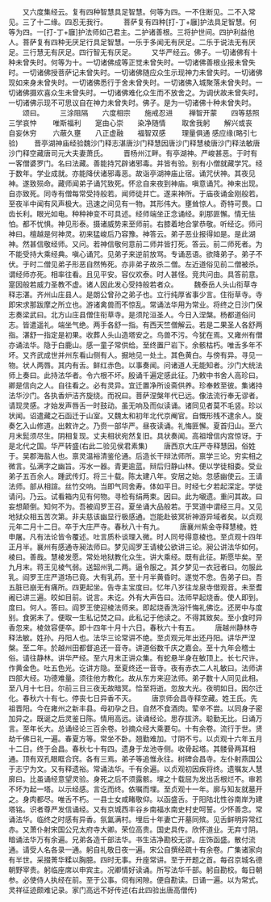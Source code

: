 <!-- { "loadSidebar": true } -->
　　又六度集经云。复有四种智慧具足智慧。何等为四。一不住断见。二不入常见。三了十二缘。四忍无我行。
　　菩萨复有四种[打-丁+廱]护法具足智慧。何等为四。一[打-丁+廱]护法师如己君主。二护诸善根。三将护世间。四护利益他人。菩萨复有四种无厌足行具足智慧。一乐于多闻无有厌足。二乐于说法无有厌足。三行慧无有厌足。四行智无有厌足。
　　又华严经云。佛子。一切诸佛有十种未曾失时。何等为十。一切诸佛成等正觉未曾失时。一切诸佛善根业报未曾失时。一切诸佛授菩萨记未曾失时。一切诸佛随应众生示现神力未曾失时。一切诸佛现如来身未曾失时。一切诸佛悉行于舍未曾失时。一切诸佛入城聚落未曾失时。一切诸佛摄欢喜众生未曾失时。一切诸佛难化众生而不放舍之。为调伏故未曾失时。一切诸佛示现不可思议自在神力未曾失时。佛子。是为一切诸佛十种未曾失时。
　　颂曰。
　　三涂阻隔　　六度相宗　　施戒忍进
　　禅智开蒙　　四等慈照　　三学哀忡
　　唯斯福利　　寔由心崇　　染净随情
　　取舍我躬　　解兴或丧　　自妄休穷
　　六蔽久壅　　八正虚融　　福智双感
　　理量俱通
感应缘(略引七验)
　　晋亭湖神庙经验魏沙门释志湛唐沙门释慧因唐沙门释慧棱唐沙门释法敏唐沙门释空藏唐司元大夫妻萧氏。
　　晋杨州江畔。有亭湖神。严峻甚恶。于时有一客僧婆罗门。名曰法藏。善能持咒辟诸邪毒。并皆有验。别有小僧就藏学咒。经于数年。学业成就。亦能降伏诸邪毒恶。故诣亭湖神庙止宿。诵咒伏神。其夜见神。遂致殒命。藏师闻弟子诵咒致死。怀忿自来夜到神庙。嗔意诵咒。神来出现。自亦致死。同寺有僧每常受持般若。闻师徒并亡。遂来神所。于庙夜诵金刚般若。至夜半中闻有风声极大。迅速之间见有一物。其形伟大。壅耸惊人。奇特可畏。口齿长利。眼光如电。种种神变不可具述。经师端坐正念诵经。刹那匪懈。情无怯怕。都不忧惧。神见形泰。摄诸威势来至师前。右膝着地合掌恭敬。听经讫。师问神曰。檀越是何神灵。初来猛峻后乃容豫。神答云。弟子恶业报得如是。是此湖神。然甚信敬经师。又问。若神信敬何意前二师并皆打死。答云。前二师死者。为不能受持大乘经典。嗔心诵咒。见弟子来逆前放骂。专诵恶语。欲降弟子。弟子不伏。于时二僧见弟子形恶自然怖死。亦非弟子故杀二僧。左近道俗见前二僧被杀。谓经师亦死。相率往看。且见平安。容仪欢泰。时人甚怪。竞共问由。具答前意。寔因般若威力圣教不虚。诸人因此发心受持般若者众。
　　魏泰岳人头山衔草寺释志湛。齐州山庄县人。是朗公曾孙之弟子也。立行纯厚省事少言。住衔草寺。寺即宋求那跋摩之所立也。游诸禽兽而不惊乱。常诵法华用为常业。将终之日沙门保志奏梁武曰。北方山庄县僧住衔草寺。是须陀洹圣人。今日入涅槃。杨都道俗问志。皆遣遥礼。端坐气绝。两手各舒一指。有西天竺僧解云。若是二果圣人各舒两指。湛舒一指定是初果。收葬人头山造塔安之。鸟兽不污。今犹在焉。又雍州有僧亦诵法华。隐于白鹿山。感一童子常供给。至终置尸岩下。余骸枯朽。唯舌多年不坏。又齐武成世并州东看山侧有人。掘地见一处土。其色黄白。与傍有异。寻见一物。状人两唇。其内有舌。鲜红赤色。以事奏闻。问诸道人无能知者。沙门大统法师上奏曰。此持法华者。令六根不坏。殷诵千遍定感此征。乃敕中书舍人高珍曰。卿是信向之人。自往看之。必有灵异。宜迁置净所设斋供养。珍奉敕至彼。集诸持法华沙门。各执香炉洁齐旋绕。而祝曰。菩萨涅槃年代已远。像法流行奉无谬者。请现灵感。才始发声唇舌一时鼓动。虽无响及而似读诵。诸同见者莫不毛竖。珍以状闻。诏遣藏之石函迁于山室。又魏太和初年北代京阉官。自慨形残不逮余人。旋奏乞入山修道。出敕许之。乃赍一部华严。昼夜读诵。礼悔匪懈。夏首归山。至六月末髭须尽生。阴相复现。丈夫相状宛然复旧。具状奏闻。高祖增信内宫惊讶。于是北代之国。华严转盛(右此二验见侯君素集)
　　唐西京大庄严寺释慧因。俗姓于。吴郡海盐人也。禀灵温裕清鉴伦通。后造长干辩法师所。禀学三论。穷实相之微言。弘满字之幽旨。泻水一器。青更逾蓝。辩后归静山林。便以学徒相委。受业弟子五百余人。踵武传灯。将三十载。陈太建八年。安居之始。忽感幽使云。王请法师。部从相諠。丝竹交响。当即气同舍寿。体如平日。时经七夕若起深定。学徒请问。乃云。试看箱内见有何物。寻检有绢两束。因曰。此为嚫遗。重问其故。曰妄想颠倒。知何不为。吾被阎罗王召。夏坐诵大品般若。于冥道中谓经三月。又见地狱众相五苦次第。非夫慈该幽显行极感通。岂能赴彼冥祈神游异域者矣。以贞观元年二月十二日。卒于大庄严寺。春秋八十有九。
　　唐襄州紫金寺释慧棱。姓申屠。凡有法论皆令覆述。吐言质朴谈理入微。时人同号得意棱也。至贞观十四年正月半。襄州有感通寺昶法师曰。梦见阎罗王请棱公欲讲三论。昶公讲法华如何。棱曰。善哉。慧棱发愿。常处地狱教化众生。讲大乘经。既有此征。斯愿毕矣。至九月末。蒋王见棱气弱。送韶州乳二两。逼令服之。其夕梦见一衣冠者曰。勿服此乳。阎罗王庄严道场已竟。大有乳药。至十月半黄昏时。遂觉不悆。告弟子曰。吾五脏已崩无有痛所。四更起坐。告寺主宝度曰。忆年八岁往龙泉寺借观音。未至耆阇已讲三遍。皎如目前。说言。未讫。外有大声告曰。法师早起烧香。使人即到。度曰。何人。答曰。阎罗王使迎棱法师来。即起烧香洗浴忏悔礼佛讫。还房中与度别。食粥未了。便取一生私记焚之曰。此私记于他读之。不得其致矣。至小食时异香忽来。棱敛容便卒。即十四年十月十六日。春秋六十有五。
　　唐越州静林寺释法敏。姓孙。丹阳人也。法华三论常讲不绝。至贞观元年出还丹阳。讲华严涅槃。至二年。於越州田都督追还一音寺。讲道俗数千庆之嘉会。至十九年会稽士俗。请往静林。讲华严经。至六月末正讲众集。有蛇悬半身在敏顶上。长七尺许。作黄金色。吐五色光。讫讲方隐。至夏终还一音寺。夜有赤衣二人礼敏曰。法师讲四部大经。功德难量。须往他方教化。故从东方来迎法师。弟子数十人同见此相。至八月十七日。尔前三日三夜无故暗冥。恰至将逝。忽放大光。夜明如日。因尔迁化。春秋六十有七。停丧七日异香不灭。
　　唐京师会昌寺释空藏。姓王氏。先祖晋阳。今在雍州之新丰县。母初孕之日。自然不食酒肉。荤辛不尝。以同身子密加异之。既诞之后灵鉴日陈。情用高远。读诵经论。思存拔济。聪勤无比。日诵万言。至年长大。总诵经论三百余卷。钞摘众经大乘要句。十有余卷。流行于世。贤劫千佛日礼一遍。春夏方等。常坐不卧。翘勤难加。寸阴不亏。以贞观十六年五月十二日。终于会昌。春秋七十有四。遗身于龙池寺侧。收骨起塔。其髅骨两耳相通。顶有双孔眼眶合窍。各有三焉。弟子等追惟永往。树碑会昌寺。左仆射燕国公于志宁为文。又有释遗裕。常诵法华。千有余遍。以贞观初因疾将终。遗嘱友人慧廓曰。比虽诵经意望灵验。身死之后不须露骸。埋之十载屈为发出舌根烂不。审若不坏为起一塔。以示经感。言讫而终。依嘱而埋。至贞观十一年。廓与知友就墓开之。身肉都尽。唯舌不朽。一县士女咸睹敬仰。以函盛舌。于阳陆北性谷南岸为建塔铭。识者尊严发信诵经。又有京城西丰谷乡南福水南史村史呵誓。少怀善念。常诵法华。临终之时感有异香。氛氲满村。埋后十年妻亡开墓同殡。见舌鲜明异常红赤。又萧仆射宋国公兄太府寺大卿。荣位高贵。国史具传。欣怀道业。无弃寸阴。暗诵法华万有余遍。兄弟各造千部法华。书生洁净勘校无谬。庄饰函盛。散付流通。请受人名各录一通。躬自礼敬日夜一遍。宋公自撰经疏十有余卷。广集诸家向有半世。采掇菁华糅以胸臆。四时无事。升座常讲。至于开题之首。每召京城名德朝野宰贵。躬临座席以申宾主。况卿情好读诵。所写法华千部。躬自勘校。每日朝参。必使侍人执经在前。至于公事。伺有闲隙。便自勘读。日诵一遍。以为常式。灵祥征迹颇难记录。家门高远不好传述(右此四验出唐高僧传)

